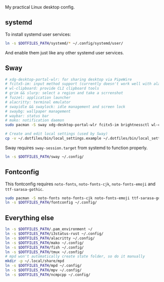 My practical Linux desktop config.

## systemd
To install systemd user services:
```bash
ln -s $DOTFILES_PATH/systemd/* ~/.config/systemd/user/
```

And enable them just like any other systemd user services.

## Sway
```bash
# xdg-desktop-portal-wlr: for sharing desktop via PipeWire
# fcitx5-im: input method support (currently doesn't work well with alacritty)
# wl-clipboard: provide CLI clipboard tools
# grim && slurp: select a region and take a scrrenshot
# fuzzel: application launcher
# alacritty: terminal emulator
# swayidle && swaylock: idle management and screen lock
# swaybg: wallpaper management
# waybar: status bar
# mako: notification daemon
sudo pacman -S sway xdg-desktop-portal-wlr fcitx5-im brightnessctl wl-clipboard grim slurp swayidle swaylock swaybg mako

# Create and edit local settings (used by Sway)
cp -v ~/.dotfiles/bin/local_settings.example ~/.dotfiles/bin/local_settings
```

Sway requires `sway-session.target` from systemd to function properly.

```bash
ln -s $DOTFILES_PATH/sway ~/.config/
```

## Fontconfig
This fontconfig requires `noto-fonts`, `noto-fonts-cjk`, `noto-fonts-emoji` and `ttf-sarasa-gothic`.

```bash
sudo pacman -S noto-fonts noto-fonts-cjk noto-fonts-emoji ttf-sarasa-gothic
ln -s $DOTFILES_PATH/fontconfig ~/.config/
```

## Everything else
```bash
ln -s $DOTFILES_PATH/.pam_environment ~/
ln -s $DOTFILES_PATH/i3status-rust ~/.config/
ln -s $DOTFILES_PATH/alacritty ~/.config/
ln -s $DOTFILES_PATH/mako ~/.config/
ln -s $DOTFILES_PATH/fish ~/.config/
ln -s $DOTFILES_PATH/tmux ~/.config/
# mpd won't automatically create state folder, so do it manually
mkdir -p ~/.local/share/mpd
ln -s $DOTFILES_PATH/mpd ~/.config/
ln -s $DOTFILES_PATH/mpv ~/.config/
ln -s $DOTFILES_PATH/ncmpcpp ~/.config/
```
